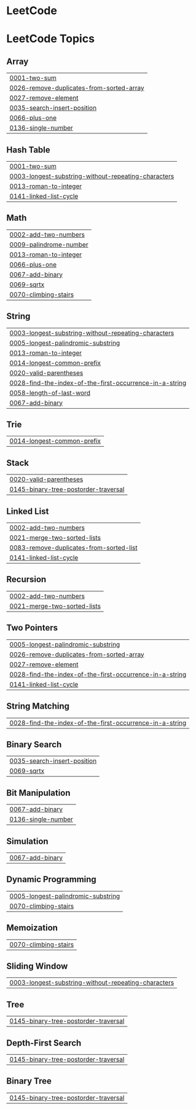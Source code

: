 # LeetCode
<!---LeetCode Topics Start-->
# LeetCode Topics
## Array
|  |
| ------- |
| [0001-two-sum](https://github.com/Jusang98/LeetCode/tree/master/0001-two-sum) |
| [0026-remove-duplicates-from-sorted-array](https://github.com/Jusang98/LeetCode/tree/master/0026-remove-duplicates-from-sorted-array) |
| [0027-remove-element](https://github.com/Jusang98/LeetCode/tree/master/0027-remove-element) |
| [0035-search-insert-position](https://github.com/Jusang98/LeetCode/tree/master/0035-search-insert-position) |
| [0066-plus-one](https://github.com/Jusang98/LeetCode/tree/master/0066-plus-one) |
| [0136-single-number](https://github.com/Jusang98/LeetCode/tree/master/0136-single-number) |
## Hash Table
|  |
| ------- |
| [0001-two-sum](https://github.com/Jusang98/LeetCode/tree/master/0001-two-sum) |
| [0003-longest-substring-without-repeating-characters](https://github.com/Jusang98/LeetCode/tree/master/0003-longest-substring-without-repeating-characters) |
| [0013-roman-to-integer](https://github.com/Jusang98/LeetCode/tree/master/0013-roman-to-integer) |
| [0141-linked-list-cycle](https://github.com/Jusang98/LeetCode/tree/master/0141-linked-list-cycle) |
## Math
|  |
| ------- |
| [0002-add-two-numbers](https://github.com/Jusang98/LeetCode/tree/master/0002-add-two-numbers) |
| [0009-palindrome-number](https://github.com/Jusang98/LeetCode/tree/master/0009-palindrome-number) |
| [0013-roman-to-integer](https://github.com/Jusang98/LeetCode/tree/master/0013-roman-to-integer) |
| [0066-plus-one](https://github.com/Jusang98/LeetCode/tree/master/0066-plus-one) |
| [0067-add-binary](https://github.com/Jusang98/LeetCode/tree/master/0067-add-binary) |
| [0069-sqrtx](https://github.com/Jusang98/LeetCode/tree/master/0069-sqrtx) |
| [0070-climbing-stairs](https://github.com/Jusang98/LeetCode/tree/master/0070-climbing-stairs) |
## String
|  |
| ------- |
| [0003-longest-substring-without-repeating-characters](https://github.com/Jusang98/LeetCode/tree/master/0003-longest-substring-without-repeating-characters) |
| [0005-longest-palindromic-substring](https://github.com/Jusang98/LeetCode/tree/master/0005-longest-palindromic-substring) |
| [0013-roman-to-integer](https://github.com/Jusang98/LeetCode/tree/master/0013-roman-to-integer) |
| [0014-longest-common-prefix](https://github.com/Jusang98/LeetCode/tree/master/0014-longest-common-prefix) |
| [0020-valid-parentheses](https://github.com/Jusang98/LeetCode/tree/master/0020-valid-parentheses) |
| [0028-find-the-index-of-the-first-occurrence-in-a-string](https://github.com/Jusang98/LeetCode/tree/master/0028-find-the-index-of-the-first-occurrence-in-a-string) |
| [0058-length-of-last-word](https://github.com/Jusang98/LeetCode/tree/master/0058-length-of-last-word) |
| [0067-add-binary](https://github.com/Jusang98/LeetCode/tree/master/0067-add-binary) |
## Trie
|  |
| ------- |
| [0014-longest-common-prefix](https://github.com/Jusang98/LeetCode/tree/master/0014-longest-common-prefix) |
## Stack
|  |
| ------- |
| [0020-valid-parentheses](https://github.com/Jusang98/LeetCode/tree/master/0020-valid-parentheses) |
| [0145-binary-tree-postorder-traversal](https://github.com/Jusang98/LeetCode/tree/master/0145-binary-tree-postorder-traversal) |
## Linked List
|  |
| ------- |
| [0002-add-two-numbers](https://github.com/Jusang98/LeetCode/tree/master/0002-add-two-numbers) |
| [0021-merge-two-sorted-lists](https://github.com/Jusang98/LeetCode/tree/master/0021-merge-two-sorted-lists) |
| [0083-remove-duplicates-from-sorted-list](https://github.com/Jusang98/LeetCode/tree/master/0083-remove-duplicates-from-sorted-list) |
| [0141-linked-list-cycle](https://github.com/Jusang98/LeetCode/tree/master/0141-linked-list-cycle) |
## Recursion
|  |
| ------- |
| [0002-add-two-numbers](https://github.com/Jusang98/LeetCode/tree/master/0002-add-two-numbers) |
| [0021-merge-two-sorted-lists](https://github.com/Jusang98/LeetCode/tree/master/0021-merge-two-sorted-lists) |
## Two Pointers
|  |
| ------- |
| [0005-longest-palindromic-substring](https://github.com/Jusang98/LeetCode/tree/master/0005-longest-palindromic-substring) |
| [0026-remove-duplicates-from-sorted-array](https://github.com/Jusang98/LeetCode/tree/master/0026-remove-duplicates-from-sorted-array) |
| [0027-remove-element](https://github.com/Jusang98/LeetCode/tree/master/0027-remove-element) |
| [0028-find-the-index-of-the-first-occurrence-in-a-string](https://github.com/Jusang98/LeetCode/tree/master/0028-find-the-index-of-the-first-occurrence-in-a-string) |
| [0141-linked-list-cycle](https://github.com/Jusang98/LeetCode/tree/master/0141-linked-list-cycle) |
## String Matching
|  |
| ------- |
| [0028-find-the-index-of-the-first-occurrence-in-a-string](https://github.com/Jusang98/LeetCode/tree/master/0028-find-the-index-of-the-first-occurrence-in-a-string) |
## Binary Search
|  |
| ------- |
| [0035-search-insert-position](https://github.com/Jusang98/LeetCode/tree/master/0035-search-insert-position) |
| [0069-sqrtx](https://github.com/Jusang98/LeetCode/tree/master/0069-sqrtx) |
## Bit Manipulation
|  |
| ------- |
| [0067-add-binary](https://github.com/Jusang98/LeetCode/tree/master/0067-add-binary) |
| [0136-single-number](https://github.com/Jusang98/LeetCode/tree/master/0136-single-number) |
## Simulation
|  |
| ------- |
| [0067-add-binary](https://github.com/Jusang98/LeetCode/tree/master/0067-add-binary) |
## Dynamic Programming
|  |
| ------- |
| [0005-longest-palindromic-substring](https://github.com/Jusang98/LeetCode/tree/master/0005-longest-palindromic-substring) |
| [0070-climbing-stairs](https://github.com/Jusang98/LeetCode/tree/master/0070-climbing-stairs) |
## Memoization
|  |
| ------- |
| [0070-climbing-stairs](https://github.com/Jusang98/LeetCode/tree/master/0070-climbing-stairs) |
## Sliding Window
|  |
| ------- |
| [0003-longest-substring-without-repeating-characters](https://github.com/Jusang98/LeetCode/tree/master/0003-longest-substring-without-repeating-characters) |
## Tree
|  |
| ------- |
| [0145-binary-tree-postorder-traversal](https://github.com/Jusang98/LeetCode/tree/master/0145-binary-tree-postorder-traversal) |
## Depth-First Search
|  |
| ------- |
| [0145-binary-tree-postorder-traversal](https://github.com/Jusang98/LeetCode/tree/master/0145-binary-tree-postorder-traversal) |
## Binary Tree
|  |
| ------- |
| [0145-binary-tree-postorder-traversal](https://github.com/Jusang98/LeetCode/tree/master/0145-binary-tree-postorder-traversal) |
<!---LeetCode Topics End-->